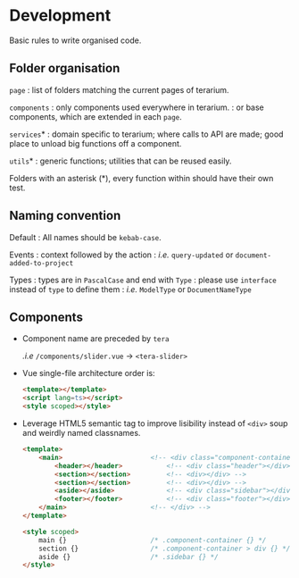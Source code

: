 # Development

Basic rules to write organised code.

## Folder organisation

`page`
: list of folders matching the current pages of terarium.

`components`
: only components used everywhere in terarium.
: or base components, which are extended in each `page`.

`services`*
: domain specific to terarium; where calls to API are made; good place to unload big functions off a component.

`utils`*
: generic functions; utilities that can be reused easily.

Folders with an asterisk (*), every function within should have their own test.

## Naming convention

Default
: All names should be `kebab-case`.

Events
: context followed by the action
: _i.e._ `query-updated` or `document-added-to-project`

Types
: types are in `PascalCase` and end with `Type`
: please use `interface` instead of `type` to define them
: _i.e._ `ModelType` or `DocumentNameType`

## Components

* Component name are preceded by `tera`

    _.i.e_ `/components/slider.vue` -> `<tera-slider>` 

* Vue single-file architecture order is: 
    ```html
    <template></template>
    <script lang=ts></script>
    <style scoped></style>
    ```

* Leverage HTML5 semantic tag to improve lisibility instead of `<div>` soup and weirdly named classnames.
    ```html
    <template>
        <main>                      <!-- <div class="component-container"> -->
            <header></header>           <!-- <div class="header"></div> -->
            <section></section>         <!-- <div></div> -->
            <section></section>         <!-- <div></div> -->
            <aside></aside>             <!-- <div class="sidebar"></div> -->
            <footer></footer>           <!-- <div class="footer"></div> -->
        </main>                     <!-- </div> -->
    </template>

    <style scoped>
        main {}                     /* .component-container {} */
        section {}                  /* .component-container > div {} */
        aside {}                    /* .sidebar {} */
    </style>
    ```
